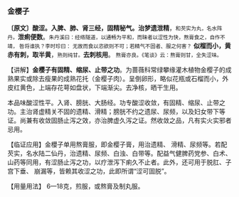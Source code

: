 ### 金樱子

**〔原文〕酸涩。入脾、肺、肾三经，固精秘气。治梦遗泄精**，<small>和芡实为丸，名水阵丹。</small>**泄痢便数**。<small>朱丹溪曰：经络隧道，以通畅为平和，而昧者以涩性为快，熬膏食之，自作不靖， 咎将谁执？李时珍曰： 无故而食以恣欲则不可；若精气不固者、服之何害？</small> **似榴而小，黄赤有刺，取半黄**，<small>熟则纯甘。</small>**去刺核用**。<small> 熬膏亦良。《笔谈》云：熬膏则甘，全失涩味。</small>

【讲解】**金樱子有固精、缩尿、止带之功**。为蔷薇科常绿攀缘灌木植物金樱子的成熟果实或除去瘦果的成熟花托（金樱子肉）。呈倒卵形，略似花瓶或石榴而小，外皮红黄色，上端存花萼如盘状，下端渐尖。去净核，晒干生用。

本品味酸涩性平。入肾、膀胱、大肠经。功专酸涩收敛，有固精、缩尿、止带之功。主治肾虚精关不固的遗精、滑精；膀胱不约之遗尿、尿频，以及妇女带下等证。尚兼有收敛固肠止泻之效，亦治脾虚久泻之证。然收敛之品，凡有实火实邪者忌用。

【临证应用】金櫻子单用熬膏服，即金樱子膏，用治遗精、 滑精、尿频等。若配芡实，名水陆二仙丹，治遗精、尿频、白浊、白带等。配益气健脾药党参、白术、山药等同用，有涩肠止泻之功，以疗泄泻下痢久不止者。此外，还可用于脱肛、子宫下垂、 崩漏等，皆赖其收涩之功，此即所谓“涩可固脱”。

【用量用法】 6—18克，煎服，或熬膏及制丸服。
